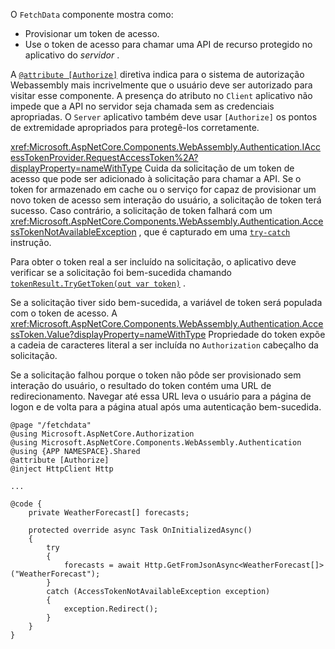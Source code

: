 O `FetchData` componente mostra como:

* Provisionar um token de acesso.
* Use o token de acesso para chamar uma API de recurso protegido no aplicativo do *servidor* .

A [`@attribute [Authorize]`](xref:mvc/views/razor#attribute) diretiva indica para o sistema de autorização Webassembly mais incrivelmente que o usuário deve ser autorizado para visitar esse componente. A presença do atributo no `Client` aplicativo não impede que a API no servidor seja chamada sem as credenciais apropriadas. O `Server` aplicativo também deve usar `[Authorize]` os pontos de extremidade apropriados para protegê-los corretamente.

<xref:Microsoft.AspNetCore.Components.WebAssembly.Authentication.IAccessTokenProvider.RequestAccessToken%2A?displayProperty=nameWithType> Cuida da solicitação de um token de acesso que pode ser adicionado à solicitação para chamar a API. Se o token for armazenado em cache ou o serviço for capaz de provisionar um novo token de acesso sem interação do usuário, a solicitação de token terá sucesso. Caso contrário, a solicitação de token falhará com um <xref:Microsoft.AspNetCore.Components.WebAssembly.Authentication.AccessTokenNotAvailableException> , que é capturado em uma [`try-catch`](/dotnet/csharp/language-reference/keywords/try-catch) instrução.

Para obter o token real a ser incluído na solicitação, o aplicativo deve verificar se a solicitação foi bem-sucedida chamando [`tokenResult.TryGetToken(out var token)`](xref:Microsoft.AspNetCore.Components.WebAssembly.Authentication.AccessTokenResult.TryGetToken%2A) .

Se a solicitação tiver sido bem-sucedida, a variável de token será populada com o token de acesso. A <xref:Microsoft.AspNetCore.Components.WebAssembly.Authentication.AccessToken.Value?displayProperty=nameWithType> Propriedade do token expõe a cadeia de caracteres literal a ser incluída no `Authorization` cabeçalho da solicitação.

Se a solicitação falhou porque o token não pôde ser provisionado sem interação do usuário, o resultado do token contém uma URL de redirecionamento. Navegar até essa URL leva o usuário para a página de logon e de volta para a página atual após uma autenticação bem-sucedida.

```razor
@page "/fetchdata"
@using Microsoft.AspNetCore.Authorization
@using Microsoft.AspNetCore.Components.WebAssembly.Authentication
@using {APP NAMESPACE}.Shared
@attribute [Authorize]
@inject HttpClient Http

...

@code {
    private WeatherForecast[] forecasts;

    protected override async Task OnInitializedAsync()
    {
        try
        {
            forecasts = await Http.GetFromJsonAsync<WeatherForecast[]>("WeatherForecast");
        }
        catch (AccessTokenNotAvailableException exception)
        {
            exception.Redirect();
        }
    }
}
```
